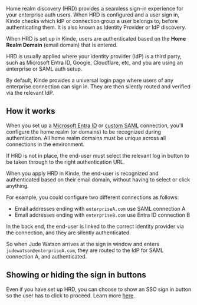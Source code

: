 
Home realm discovery (HRD) provides a seamless sign-in experience for your enterprise auth users. When HRD is configured and a user sign in, Kinde checks which IdP or connection group a user belongs to, before authenticating them. It is also known as Identity Provider or IdP discovery.

When HRD is set up in Kinde, users are authenticated based on the **Home Realm Domain** (email domain) that is entered.

HRD is usually applied where your identity provider (IdP) is a third party, such as Microsoft Entra ID, Google, Cloudflare, etc, and you are using an enterprise or SAML auth setup.

By default, Kinde provides a universal login page where users of any enterprise connection can sign in. They are then silently routed and verified via the relevant IdP.

## How it works

When you set up a [Microsoft Entra ID](/authenticate/enterprise-connections/azure/) or [custom SAML](/authenticate/enterprise-connections/custom-saml/) connection, you’ll configure the home realm (or domains) to be recognized during authentication. All home realm domains must be unique across all connections in the environment.

If HRD is not in place, the end-user must select the relevant log in button to be taken through to the right authentication URL.

When you apply HRD in Kinde, the end-user is recognized and authenticated based on their email domain, without having to select or click anything.

For example, you could configure two different connections as follows:

- Email addresses ending with `enterpriseA.com` use SAML connection A
- Email addresses ending with `enterpriseB.com` use Entra ID connection B

In the back end, the end-user is linked to the correct identity provider via the connection, and they are silently authenticated.

So when Jude Watson arrives at the sign in window and enters `judewatson@enterpriseA.com`, they are routed to the IdP for SAML connection A, and authenticated.

## Showing or hiding the sign in buttons

Even if you have set up HRD, you can choose to show an SSO sign in button so the user has to click to proceed. Learn more [here](/authenticate/enterprise-connections/about-enterprise-connections/#show-or-hide-the-sso-sign-in-button-on-the-auth-page).
